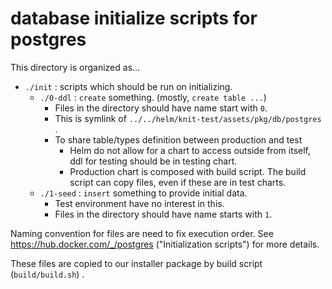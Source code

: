database initialize scripts for postgres
=========================================

This directory is organized as...

- `./init` : scripts which should be run on initializing.
    - `./0-ddl` : `create` something. (mostly, `create table ...`)
        - Files in the directory should have name start with `0`.
        - This is symlink of `../../helm/knit-test/assets/pkg/db/postgres` .
        - To share table/types definition between production and test
            - Helm do not allow for a chart to access outside from itself,
            ddl for testing should be in testing chart.
            - Production chart is composed with build script. The build script can copy files, even if these are in test charts.
    - `./1-seed` : `insert` something to provide initial data.
        - Test environment have no interest in this.
        - Files in the directory should have name starts with `1`.

Naming convention for files are need to fix execution order.
See https://hub.docker.com/_/postgres ("Initialization scripts") for more details.

These files are copied to our installer package by build script (`build/build.sh`) .
